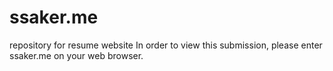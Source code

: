 # ssaker.me
repository for resume website
In order to view this submission, please enter ssaker.me on your web browser. 
